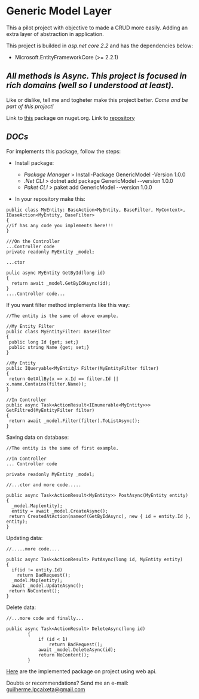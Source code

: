 # Generic Model Layer

This a pilot project with objective to made a CRUD more easily. Adding an extra layer of abstraction in application. 

This project is builded in *asp.net core 2.2* and has the dependencies below:
 * Microsoft.EntityFrameworkCore (>= 2.2.1)

## *All methods is Async. This project is focused in rich domains (well so I understood at least).*

Like or dislike, tell me and togheter make this project better.
*Come and be part of this project!*

Link to [this](https://www.nuget.org/packages/GenericModel/1.0.0) package on nuget.org.
Link to [repository](https://github.com/guilhermecaixeta/GenericModelLayer) 

## *DOCs*

For implements this package, follow the steps:

- Install package:
  * *Package Manager* > Install-Package GenericModel -Version 1.0.0
  * *.Net CLI* > dotnet add package GenericModel --version 1.0.0 
  * *Paket CLI* > paket add GenericModel --version 1.0.0 
  
- In your repository make this:
  
```
public class MyEntity: BaseAction<MyEntity, BaseFilter, MyContext>, IBaseAction<MyEntity, BaseFilter>
{
//if has any code you implements here!!!
}

///On the Controller
...Controller code
private readonly MyEntity _model;

...ctor

pulic async MyEntity GetById(long id)
{
  return await _model.GetByIdAsync(id);
}
....Controller code...
```

If you want filter method implements like this way:

```
//The entity is the same of above example.

//My Entity Filter
public class MyEntityFilter: BaseFilter
{
 public long Id {get; set;}
 public string Name {get; set;}
}

//My Entity
public IQueryable<MyEntity> Filter(MyEntityFilter filter)
{
 return GetAllBy(x => x.Id == filter.Id || x.name.Contains(filter.Name));
}

//In Controller
public async Task<ActionResult<IEnumerable<MyEntity>>> GetFiltred(MyEntityFilter filter)
{
 return await _model.Filter(filter).ToListAsync();
}
```

Saving data on database:
```
//The entity is the same of first example.

//In Controller
... Controller code

private readonly MyEntity _model;

//...ctor and more code.....

public async Task<ActionResult<MyEntity>> PostAsync(MyEntity entity)
{
  _model.Map(entity);
  entity = await _model.CreateAsync();
 return CreatedAtAction(nameof(GetByIdAsync), new { id = entity.Id }, entity);
}
```

Updating data:
```
//.....more code....

public async Task<ActionResult> PutAsync(long id, MyEntity entity)
{
  if(id != entity.Id)
    return BadRequest();
  _model.Map(entity);
  await _model.UpdateAsync();
 return NoContent();
}
```

Delete data:
```
//...more code and finally...

public async Task<ActionResult> DeleteAsync(long id)
        {
            if (id < 1)
                return BadRequest();
            await _model.DeleteAsync(id);
            return NoContent();
        }
```

[Here](https://github.com/guilhermecaixeta/TodoApi) are the implemented package on project using web api.

Doubts or recommendations? 
Send me an e-mail: guilherme.lpcaixeta@gmail.com
